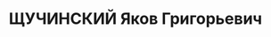 ---
title: ЩУЧИНСКИЙ Яков Григорьевич
description: 'Род. в 1910, Ананьев, еврей, обр.: высшее, б/п. Проживал: Москва, ул.
  Воронцовская, д. 24/6, кв. 18. Накануне ареста уволен с должности старшего инженера
  в Московском трамвайном тресте.

  Арестован 03.09.1937. Обв. в вредительстве, шпионаже и участии в троцкистской организации
  в системе Мострамвайтреста. Приговор: ВК ВС СССР, 31.10.1937 – ВМН. Расстрелян 01.11.1937,
  г.Москва.

  Реабилитирован ВК ВС СССР 18.04.1957'
---